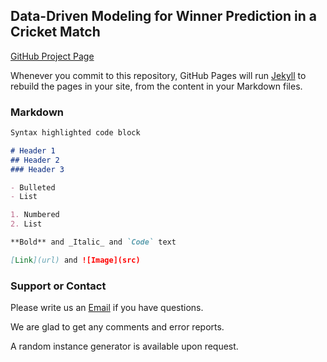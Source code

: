 ## Data-Driven Modeling for Winner Prediction in a Cricket Match

[GitHub Project Page](https://github.com/deepacefic/Winner-Prediction-Cricket-Match/edit/main/README.md)

Whenever you commit to this repository, GitHub Pages will run [Jekyll](https://jekyllrb.com/) to rebuild the pages in your site, from the content in your Markdown files.

### Markdown


```markdown
Syntax highlighted code block

# Header 1
## Header 2
### Header 3

- Bulleted
- List

1. Numbered
2. List

**Bold** and _Italic_ and `Code` text

[Link](url) and ![Image](src)
```

### Support or Contact

Please write us an [Email](deep17@iiserb.ac.in) if you have questions.

We are glad to get any comments and error reports.

A random instance generator is available upon request.
